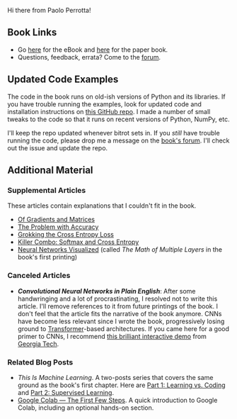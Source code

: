 Hi there from Paolo Perrotta!

## Book Links

* Go [here](https://pragprog.com/titles/pplearn/programming-machine-learning/) for the eBook and [here](https://www.amazon.com/gp/product/1680506609/ref=as_li_qf_asin_il_tl?ie=UTF8&tag=ductyp-20&creative=9325&linkCode=as2&creativeASIN=1680506609&linkId=21357a11b4a7bc9be95476540d1d3a09) for the paper book.
* Questions, feedback, errata? Come to the [forum](https://forum.devtalk.com/tag/book-programming-machine-learning).

## Updated Code Examples

The code in the book runs on old-ish versions of Python and its libraries. If you have trouble running the examples, look for updated code and installation instructions on [this GitHub repo](https://github.com/nusco/progml-code). I made a number of small tweaks to the code so that it runs on recent versions of Python, NumPy, etc.

I'll keep the repo updated whenever bitrot sets in. If you _still_ have trouble running the code, please drop me a message on the [book's forum](https://devtalk.com/books/programming-machine-learning). I'll check out the issue and update the repo.

## Additional Material

### Supplemental Articles

These articles contain explanations that I couldn't fit in the book.

* [Of Gradients and Matrices](https://medium.com/@nusco/of-gradients-and-matrices-1b19de65e5cd)
* [The Problem with Accuracy](https://medium.com/@nusco/the-problem-with-accuracy-3670891b908e)
* [Grokking the Cross Entropy Loss](https://medium.com/@nusco/grokking-the-cross-entropy-loss-cda6eb9ec307)
* [Killer Combo: Softmax and Cross Entropy](https://medium.com/@nusco/killer-combo-softmax-and-cross-entropy-5907442f60ba)
* [Neural Networks Visualized](https://nusco.medium.com/neural-networks-visualized-6cc657f9d7c5) (called _The Math of Multiple Layers_ in the book's first printing)

### Canceled Articles

* **_Convolutional Neural Networks in Plain English_**: After some handwringing and a lot of procrastinating, I resolved not to write this article. I'll remove references to it from future printings of the book. I don't feel that the article fits the narrative of the book anymore.
CNNs have become less relevant since I wrote the book, progressively losing ground to [Transformer](https://en.wikipedia.org/wiki/Transformer_(machine_learning_model))-based architectures.
If you came here for a good primer to CNNs, I recommend [this brilliant interactive demo](https://poloclub.github.io/cnn-explainer/) from [Georgia Tech](https://www.gatech.edu/).

### Related Blog Posts

* _This Is Machine Learning_. A two-posts series that covers the same ground as the book's first chapter. Here are [Part 1: Learning vs. Coding](https://medium.com/@nusco/this-is-machine-learning-part-1-learning-vs-coding-789343df1e30) and [Part 2: Supervised Learning](https://medium.com/@nusco/this-is-machine-learning-part-2-supervised-learning-94a0c6f5f33a).
* [Google Colab — The First Few Steps](https://medium.com/pragmatic-programmers/google-colab-the-first-few-steps-ee1bdfee3415). A quick introduction to Google Colab, including an optional hands-on section.
